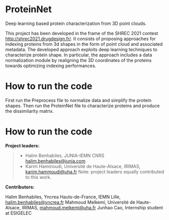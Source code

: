 # ProteinNet
Deep learning based protein characterization from 3D point clouds.

This project has been developed in the frame of the SHREC 2021 contest http://shrec2021.drugdesign.fr/. It consists of proposing approaches for indexing proteins from 3d shapes in the form of point cloud and associated metadata. The developed approach exploits deep learning techniques to characterize protein shape. In particular, the approach includes a data normalization module by realigning the 3D coordinates of the proteins towards optimizing indexing performances. 


# How to run the code
First run the Preprocess file to normalize data and simplify the protein shapes. Then run the ProteinNet file to characterize proteins and produce the dissimilarity matrix.


# How to run the code
**Project leaders:**

> * Halim Benhabiles, JUNIA-IEMN CNRS halim.benhabiles@junia.com
> * Karim Hammoudi, Université de Haute-Alsace, IRIMAS, karim.hammoudi@uha.fr
Note: project leaders equally contributed to this work.

**Contributors:**

Halim Benhabiles, Yncrea Hauts-de-France, IEMN Lille, halim.benhabiles@yncrea.fr
Mahmoud Melkemi, Université de Haute-Alsace, IRIMAS, mahmoud.melkemi@uha.fr
Junhao Cao, Internship student at ESIGELEC

